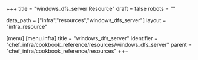 +++
title = "windows_dfs_server Resource"
draft = false
robots = ""

data_path = ["infra","resources","windows_dfs_server"]
layout = "infra_resource"


[menu]
  [menu.infra]
    title = "windows_dfs_server"
    identifier = "chef_infra/cookbook_reference/resources/windows_dfs_server"
    parent = "chef_infra/cookbook_reference/resources"
+++

<!-- The contents of this page are automatically generated from the windows_dfs_server.yaml file in the data directory. -->
<!-- To suggest a change, edit the https://github.com/chef/chef/blob/master/lib/chef/resource/windows_dfs_server.rb file
      and submit a pull request to the https://github.com/chef/chef repository. -->
